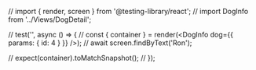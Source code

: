 // import { render, screen } from '@testing-library/react';
// import DogInfo from '../Views/DogDetail';

// test('<Dog should show info for a dog>', async () => {
//   const { container } = render(<DogInfo dog={{ params: { id: 4 } }} />);
//   await screen.findByText('Ron');

//   expect(container).toMatchSnapshot();
// });
